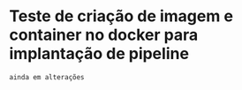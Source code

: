 # Teste de criação de imagem e container no docker para implantação de pipeline

```
ainda em alterações
